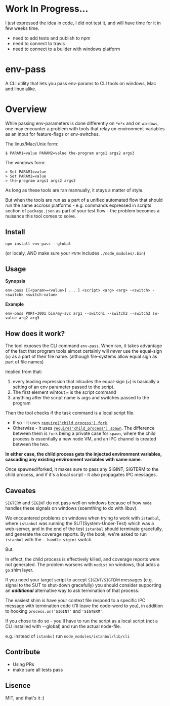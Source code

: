# Work In Progress... 

I just expressed the idea in code, I did not test it, and will have time for it in few weeks time.
 - need to add tests and publish to npm
 - need to connect to travis
 - need to connect to a builder with windows platform

# env-pass

A CLI utility that lets you pass env-params to CLI tools on windows, Mac and 
linux alike.

# Overview


While passing env-parameters is done differently on `*n*x` and on `windows`,
one may encounter a problem with tools that relay on environment-variables as 
an input for feature-flags or env-switches.

The linux/Mac/Unix form:
```
$ PARAM1=value PARAM2=value the-program args1 args2 args3
```

The windows form:
```
> Set PARAM1=value
> Set PARAM2=value
> the-program args1 args2 args3
```
 
As long as these tools are ran mannually, it stays a matter of style. 

But when the tools are run as a part of a unified automated flow that should 
run the same accross platforms - e.g. commands expressed in scripts section of 
`package.json` as part of your test flow - the problem becomes a nuisance this 
tool comes to solve.

## Install

```
npm install env-pass --global
```

(or localy, AND make sure your `PATH` includes `./node_modules/.bin`)

## Usage

**Synopsis**
```
env-pass [[<param>=<value>] ... ] <script> <arg> <arg> -<switch> -<switch> <switch-value>
```

**Example**
```
env-pass PORT=3001 bin/my-svc arg1 --switch1 --switch2 --switch3 sw-value arg2 arg3
```
    
## How does it work?

The tool exposes the CLI command `env-pass`.
When ran, it takes advantage of the fact that program tools almost certainly 
will *never* use the equal-sign (`=`) as a part of their file name.
(although file-systems allow equal sign as part of file names)

Implied from that:
 1. every leading expression that inlcudes the equal-sign (`=`) is basically
    a setting of an env parameter passed to the script.
 2. The first element wihtout `=` is the script command
 3. anything after the script name is args and switches passed to the program

Then the tool checks if the task command is a local script file.
 - If so - it uses [`require('child_process').fork`](https://nodejs.org/api/child_process.html#child_process_child_process_fork_modulepath_args_options).
 - Otherwise - it uses [`require('child_process').spawn`](https://nodejs.org/api/child_process.html#child_process_child_process_spawn_command_args_options).
The difference between them is `fork` being a private case for `spawn`, where
the child process is essentially a new node VM, and an IPC channel is created
between the two.

**In either case, the child process gets the injected environment variables,
cascading any existing environment variables with same name**.
 
Once spawned/forked, it makes sure to pass any SIGINT, SIGTERM to the child 
process, and if it's a local script - it also propagates IPC messages.

## Caveates

`SIGTERM` and `SIGINT` do not pass well on windows because of how `node`
handles these signals on windows (soemthing to do with libuv).

We encountered problems on windows when trying to work with `istanbul`, where
`istanbul` was running the SUT(System-Under-Test) which was a web-server, and
in the end of the test `istanbul` should terminate gracefully, and generate
the coverage reports. By the book, we're asked to run `istanbul` with the 
`--handle-sigint` switch.

But.

In effect, the child process is effectively killed, and coverage reports were 
not generated. The problem worsens with `nodist` on windows, that adds a `go` 
shim layer.

If you need your target script to accept `SIGINT/SIGTERM` messages (e.g. signal
to the SUT to shut-down gracefully) you should consider supporting an 
***additional*** alternative way to ask termination of that process.

The easiest shim is have your context file respond to a specific IPC message 
with termination code (I'll leave the code-word to you), in addition to hooking
`process.on('SIGINT'` and `'SIGTERM'`.

If you chose to do so - you'll have to run the script as a local script (not a 
CLI installed with --global) and run the actual node-file.

e.g. instead of `istanbul` run `node_modules/istanbul/lib/cli`


## Contribute
  - Using PRs
  - make sure all tests pass
 
## Lisence
MIT, and that's it :)
